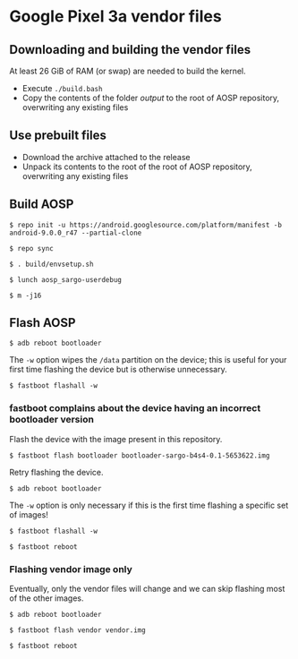 # Google Pixel 3a vendor files

## Downloading and building the vendor files

At least 26 GiB of RAM (or swap) are needed to build the kernel.

- Execute `./build.bash`
- Copy the contents of the folder *output* to the root of AOSP repository, overwriting any existing files

## Use prebuilt files

- Download the archive attached to the release
- Unpack its contents to the root of the root of AOSP repository, overwriting any existing files

## Build AOSP

`$ repo init -u https://android.googlesource.com/platform/manifest -b android-9.0.0_r47 --partial-clone`

`$ repo sync`

`$ . build/envsetup.sh`

`$ lunch aosp_sargo-userdebug`

`$ m -j16`

## Flash AOSP

`$ adb reboot bootloader`

The `-w` option wipes the `/data` partition on the device; this is useful for your first time flashing the device but is otherwise unnecessary.

`$ fastboot flashall -w`

### fastboot complains about the device having an incorrect bootloader version

Flash the device with the image present in this repository.

`$ fastboot flash bootloader bootloader-sargo-b4s4-0.1-5653622.img`

Retry flashing the device.

`$ adb reboot bootloader`

The `-w` option is only necessary if this is the first time flashing a specific set of images!

`$ fastboot flashall -w`

`$ fastboot reboot`

### Flashing vendor image only

Eventually, only the vendor files will change and we can skip flashing most of the other images.

`$ adb reboot bootloader`

`$ fastboot flash vendor vendor.img`

`$ fastboot reboot`
